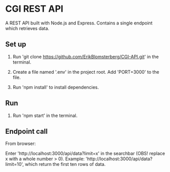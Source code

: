 # CGI REST API

A REST API built with Node.js and Express.
Contains a single endpoint which retrieves data.

## Set up

1. Run 'git clone https://github.com/ErikBlomsterberg/CGI-API.git' in the terminal.

2. Create a file named '.env' in the project root. Add 'PORT=3000' to the file.

3. Run 'npm install' to install dependencies.

## Run

1. Run 'npm start' in the terminal.

## Endpoint call

From browser:

Enter 'http://localhost:3000/api/data?limit=x' in the searchbar (OBS! replace x with a whole number > 0).
Example: 'http://localhost:3000/api/data?limit=10', which return the first ten rows of data.
